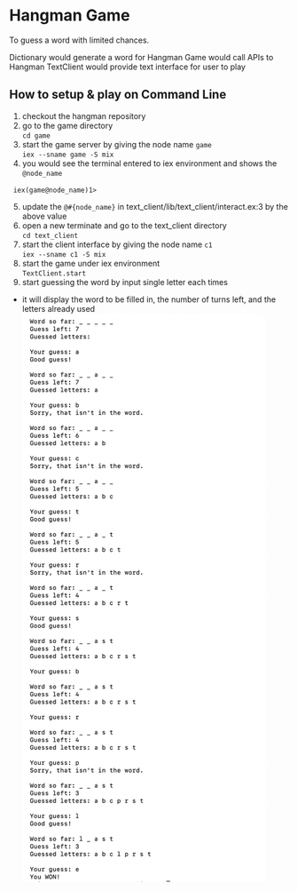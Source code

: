 # Hangman Game
To guess a word with limited chances.

Dictionary would generate a word for Hangman
Game would call APIs to Hangman
TextClient would provide text interface for user to play

## How to setup & play on Command Line
1. checkout the hangman repository
2. go to the game directory  
`cd game`  
3. start the game server by giving the node name `game`  
`iex --sname game -S mix `  
4. you would see the terminal entered to iex environment and shows the `@node_name`
```
 iex(game@node_name)1>
```
5. update the `@#{node_name}` in text_client/lib/text_client/interact.ex:3 by the above value  
6. open a new terminate and go to the text_client directory  
`cd text_client`  
7. start the client interface by giving the node name `c1`  
`iex --sname c1 -S mix`  
8. start the game under iex environment  
`TextClient.start`  
9. start guessing the word by input single letter each times  
- it will display the word to be filled in, the number of turns left, and the letters already used  
![image](https://github.com/ckyyyy/hangman/blob/master/image/text_client_interface.png)
